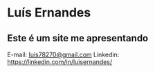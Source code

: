 # Luís Ernandes
## Este é um site me apresentando

E-mail: luis78270@gmail.com
Linkedin: https://linkedin.com/in/luisernandes/
